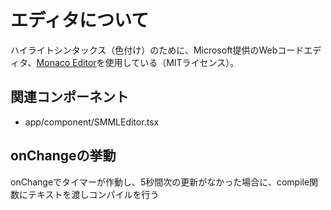 # エディタについて
ハイライトシンタックス（色付け）のために、Microsoft提供のWebコードエディタ、[Monaco Editor](https://microsoft.github.io/monaco-editor/docs.html)を使用している（MITライセンス）。

## 関連コンポーネント
- app/component/SMMLEditor.tsx

## onChangeの挙動
onChangeでタイマーが作動し、5秒間次の更新がなかった場合に、compile関数にテキストを渡しコンパイルを行う



